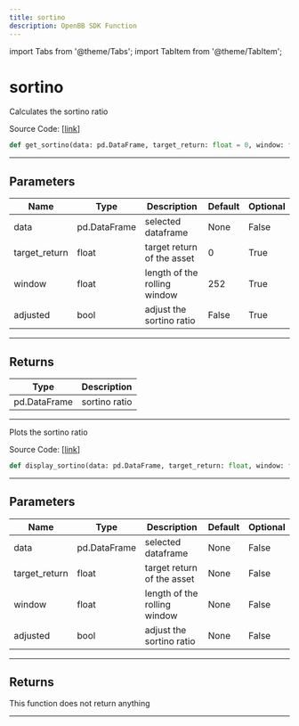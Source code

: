 ```yaml
---
title: sortino
description: OpenBB SDK Function
---
```


import Tabs from '@theme/Tabs';
import TabItem from '@theme/TabItem';

# sortino

<Tabs>
<TabItem value="model" label="Model" default>

Calculates the sortino ratio

Source Code: [[link](https://github.com/OpenBB-finance/OpenBBTerminal/tree/main/openbb_terminal/common/quantitative_analysis/qa_model.py#L562)]

```python
def get_sortino(data: pd.DataFrame, target_return: float = 0, window: float = 252, adjusted: bool = False) -> pd.DataFrame
```
---
## Parameters

| Name | Type | Description | Default | Optional |
| ---- | ---- | ----------- | ------- | -------- |
| data | pd.DataFrame | selected dataframe | None | False |
| target_return | float | target return of the asset | 0 | True |
| window | float | length of the rolling window | 252 | True |
| adjusted | bool | adjust the sortino ratio | False | True |

---
## Returns

| Type | Description |
| ---- | ----------- |
| pd.DataFrame | sortino ratio |

---


</TabItem>
<TabItem value="view" label="View">

Plots the sortino ratio

Source Code: [[link](https://github.com/OpenBB-finance/OpenBBTerminal/tree/main/openbb_terminal/common/quantitative_analysis/qa_view.py#L1139)]

```python
def display_sortino(data: pd.DataFrame, target_return: float, window: float, adjusted: bool) -> None
```
---
## Parameters

| Name | Type | Description | Default | Optional |
| ---- | ---- | ----------- | ------- | -------- |
| data | pd.DataFrame | selected dataframe | None | False |
| target_return | float | target return of the asset | None | False |
| window | float | length of the rolling window | None | False |
| adjusted | bool | adjust the sortino ratio | None | False |

---
## Returns

This function does not return anything

---


</TabItem>
</Tabs>